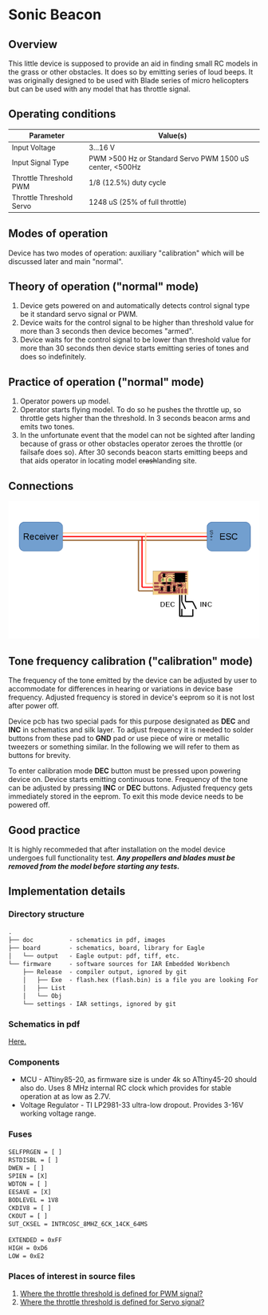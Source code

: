 # Sonic Beacon

## Overview
This little device is supposed to provide an aid in finding small RC models in the grass or other obstacles. It does so by emitting series of loud beeps. It was originally designed to be used with Blade series of micro helicopters but can be used with any model that has throttle signal.

## Operating conditions
| Parameter | Value(s) |
| --- | --- |
| Input Voltage | 3...16 V |
| Input Signal Type | PWM >500 Hz or Standard Servo PWM 1500 uS center, <500Hz |
| Throttle Threshold PWM | 1/8 (12.5%) duty cycle |
| Throttle Threshold Servo | 1248 uS (25% of full throttle) |
## Modes of operation
Device has two modes of operation: auxiliary "calibration" which will be discussed later and main "normal".

## Theory of operation ("normal" mode)
1. Device gets powered on and automatically detects control signal type be it standard servo signal or PWM.
1. Device waits for the control signal to be higher than threshold value for more than 3 seconds then device becomes "armed".
1. Device waits for the control signal to be lower than threshold value for more than 30 seconds then device starts emitting series of tones and does so indefinitely.

## Practice of operation ("normal" mode)
1. Operator powers up model.
1. Operator starts flying model. To do so he pushes the throttle up, so throttle gets higher than the threshold. In 3 seconds beacon arms and emits two tones.
1. In the unfortunate event that the model can not be sighted after landing because of grass or other obstacles operator zeroes the throttle (or failsafe does so). After 30 seconds beacon starts emitting beeps and that aids operator in locating model ~~crash~~landing site.

## Connections
![Connection diagram](doc/connections.png)

## Tone frequency calibration ("calibration" mode)
The frequency of the tone emitted by the device can be adjusted by user to accommodate for differences in hearing or variations in device base frequency. Adjusted frequency is stored in device's eeprom so it is not lost after power off.

Device pcb has two special pads for this purpose designated as **DEC** and **INC** in schematics and silk layer.
To adjust frequency it is needed to solder buttons from these pad to **GND** pad or use piece of wire or metallic tweezers or something similar. In the following we will refer to them as buttons for brevity.

To enter calibration mode **DEC** button must be pressed upon powering device on. Device starts emitting continuous tone. Frequency of the tone can be adjusted by pressing **INC** or **DEC** buttons. Adjusted frequency gets immediately stored in the eeprom. To exit this mode device needs to be powered off.

## Good practice
It is highly recommeded that after installation on the model device undergoes full functionality test. **_Any propellers and blades must be removed from the model before starting any tests._**

## Implementation details

### Directory structure
```
.
├── doc          - schematics in pdf, images
├── board        - schematics, board, library for Eagle
│   └── output   - Eagle output: pdf, tiff, etc.
└── firmware     - software sources for IAR Embedded Workbench
    ├── Release  - compiler output, ignored by git
    │   ├── Exe  - flash.hex (flash.bin) is a file you are looking For
    │   ├── List
    │   └── Obj
    └── settings - IAR settings, ignored by git
```

### Schematics in pdf
[Here.](doc/sonic_beacon.pdf)

### Components
* MCU - ATtiny85-20, as firmware size is under 4k so ATtiny45-20 should also do. Uses 8 MHz internal RC clock which provides for stable operation at as low as 2.7V.
* Voltage Regulator - TI LP2981-33 ultra-low dropout. Provides 3-16V working voltage range.

### Fuses

```
SELFPRGEN = [ ]
RSTDISBL = [ ]
DWEN = [ ]
SPIEN = [X]
WDTON = [ ]
EESAVE = [X]
BODLEVEL = 1V8
CKDIV8 = [ ]
CKOUT = [ ]
SUT_CKSEL = INTRCOSC_8MHZ_6CK_14CK_64MS

EXTENDED = 0xFF
HIGH = 0xD6
LOW = 0xE2
```

### Places of interest in source files
1. [Where the throttle threshold is defined for PWM signal?](https://github.com/vovets/sonic_beacon/blob/433788d3e038b642e70308b3990e0a55145812b6/firmware/sonic_beacon.c#L87)
1. [Where the throttle threshold is defined for Servo signal?](https://github.com/vovets/sonic_beacon/blob/433788d3e038b642e70308b3990e0a55145812b6/firmware/signal_detection.c#L192)
